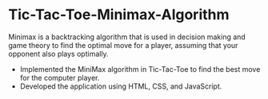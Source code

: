 # Tic-Tac-Toe-Minimax-Algorithm
Minimax is a backtracking algorithm that is used in decision making and game theory to find the optimal move for a player, assuming that your opponent also plays optimally.


*	Implemented the MiniMax algorithm in Tic-Tac-Toe to find the best move for the computer player.
*	Developed the application using HTML, CSS, and JavaScript.
